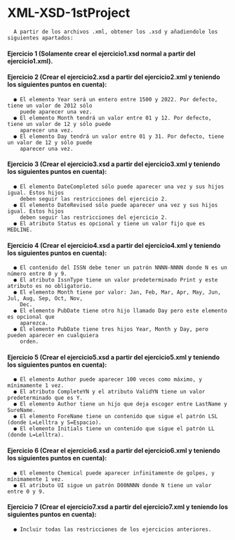 # XML-XSD-1stProject

      A partir de los archivos .xml, obtener los .xsd y añadiendole los siguientes apartados:
      
####  Ejercicio 1 (Solamente crear el ejercicio1.xsd normal a partir del ejercicio1.xml).

####  Ejercicio 2 (Crear el ejercicio2.xsd a partir del ejercicio2.xml y teniendo los siguientes puntos en cuenta):
      ● El elemento Year será un entero entre 1500 y 2022. Por defecto, tiene un valor de 2012 sólo
        puede aparecer una vez.
      ● El elemento Month tendrá un valor entre 01 y 12. Por defecto, tiene un valor de 12 y sólo puede
        aparecer una vez.
      ● El elemento Day tendrá un valor entre 01 y 31. Por defecto, tiene un valor de 12 y sólo puede
        aparecer una vez.
        
####  Ejercicio 3 (Crear el ejercicio3.xsd a partir del ejercicio3.xml y teniendo los siguientes puntos en cuenta):
      ● El elemento DateCompleted sólo puede aparecer una vez y sus hijos igual. Estos hijos
        deben seguir las restricciones del ejercicio 2.
      ● El elemento DateRevised sólo puede aparecer una vez y sus hijos igual. Estos hijos
        deben seguir las restricciones del ejercicio 2.
      ● El atributo Status es opcional y tiene un valor fijo que es MEDLINE.

####  Ejercicio 4 (Crear el ejercicio4.xsd a partir del ejercicio4.xml y teniendo los siguientes puntos en cuenta):
      ● El contenido del ISSN debe tener un patrón NNNN-NNNN donde N es un número entre 0 y 9.
      ● El atributo IssnType tiene un valor predeterminado Print y este atributo es no obligatorio.
      ● El elemento Month tiene por valor: Jan, Feb, Mar, Apr, May, Jun, Jul, Aug, Sep, Oct, Nov,
        Dec.
      ● El elemento PubDate tiene otro hijo llamado Day pero este elemento es opcional que
        aparezca.
      ● El elemento PubDate tiene tres hijos Year, Month y Day, pero pueden aparecer en cualquiera
        orden.
        
####  Ejercicio 5 (Crear el ejercicio5.xsd a partir del ejercicio5.xml y teniendo los siguientes puntos en cuenta):
      ● El elemento Author puede aparecer 100 veces como máximo, y mínimamente 1 vez.
      ● El atributo CompleteYN y el atributo ValidYN tiene un valor predeterminado que es Y.
      ● El elemento Author tiene un hijo que deja escoger entre LastName y SureName.
      ● El elemento ForeName tiene un contenido que sigue el patrón LSL (donde L=Lelltra y S=Espacio).
      ● El elemento Initials tiene un contenido que sigue el patrón LL (donde L=Lelltra).
      
####  Ejercicio 6 (Crear el ejercicio6.xsd a partir del ejercicio6.xml y teniendo los siguientes puntos en cuenta):
      ● El elemento Chemical puede aparecer infinitamente de golpes, y mínimamente 1 vez.
      ● El atributo UI sigue un patrón D00NNNN donde N tiene un valor entre 0 y 9.

####  Ejercicio 7 (Crear el ejercicio7.xsd a partir del ejercicio7.xml y teniendo los siguientes puntos en cuenta):
      ● Incluir todas las restricciones de los ejercicios anteriores.
